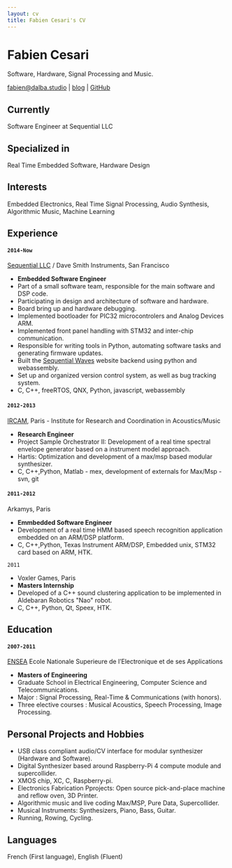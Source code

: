 ```yaml
---
layout: cv
title: Fabien Cesari's CV
---
```

# Fabien Cesari
Software, Hardware, Signal Processing and Music.

<div id="webaddress">
<a href="mailto: fabien@dalba.studio">fabien@dalba.studio</a>
| <a href="https://www.cesari.studio/">blog</a> |  <a href="https://github.com/FabienCesari">GitHub</a>
</div>

## Currently
Software Engineer at Sequential LLC

## Specialized in
Real Time Embedded Software, Hardware Design 

## Interests
Embedded Electronics, Real Time Signal Processing, Audio Synthesis, Algorithmic Music, Machine Learning 

## Experience
#### `2014-Now`
[Sequential LLC](https://www.sequential.com/) / Dave Smith Instruments, San Francisco
- __Embedded Software Engineer__
- Part of a small software team, responsible for the main software and DSP code.
- Participating in design and architecture of software and hardware.
- Board bring up and hardware debugging.
- Implemented bootloader for PIC32 microcontrolers and Analog Devices ARM.
- Implemented front panel handling with STM32 and inter-chip communication.
- Responsible for writing tools in Python, automating software tasks and generating firmware updates.
- Built the [Sequential Waves](https://www.sequentialwaves.com/) website backend using python and webassembly.
- Set up and organized version control system, as well as bug tracking system.
- C, C++, freeRTOS, QNX, Python, javascript, webassembly

#### `2012-2013`
[IRCAM](https://www.ircam.fr/), Paris - Institute for Research and Coordination in Acoustics/Music 
- __Research Engineer__
- Project Sample Orchestrator II:  Development of a real time spectral envelope generator based on a instrument model approach. 
- Hartis:  Optimization and development of a max/msp based modular synthesizer. 
- C, C++,Python,  Matlab - mex, development of externals for Max/Msp - svn, git

#### `2011-2012` 
Arkamys, Paris
- __Emmbedded Software Engineer__
- Development of a real time HMM based speech recognition application embedded on an ARM/DSP platform.
- C, C++,Python, Texas Instrument ARM/DSP, Embedded unix, STM32 card based on ARM, HTK.

`2011`
- Voxler Games, Paris 
- __Masters Internship__
- Developed of a C++ sound clustering application to be implemented in Aldebaran Robotics "Nao" robot.
- C, C++, Python, Qt, Speex, HTK.

## Education
#### `2007-2011`
[ENSEA](https://www.ensea.fr/en) Ecole Nationale Superieure de l’Electronique et de ses Applications 
- __Masters of Engineering__
- Graduate School in Electrical Engineering, Computer Science and Telecommunications.
- Major : Signal Processing, Real-Time & Communications (with honors).
- Three elective courses : Musical Acoustics, Speech Processing, Image Processing.

## Personal Projects and Hobbies
- USB class compliant audio/CV interface for modular synthesizer (Hardware and Software).
- Digital Synthesizer based around Raspberry-Pi 4 compute module and supercollider.
- XMOS chip, XC, C, Raspberry-pi.
- Electronics Fabrication Pprojects: Open source pick-and-place machine and reflow oven, 3D Printer.
- Algorithmic music and live coding Max/MSP, Pure Data, Supercollider.
- Musical Instruments: Synthesizers, Piano, Bass, Guitar.
- Running, Rowing, Cycling.

## Languages
French (First language),
English (Fluent)

<!-- ### Footer
Last updated: May 2013 -->


